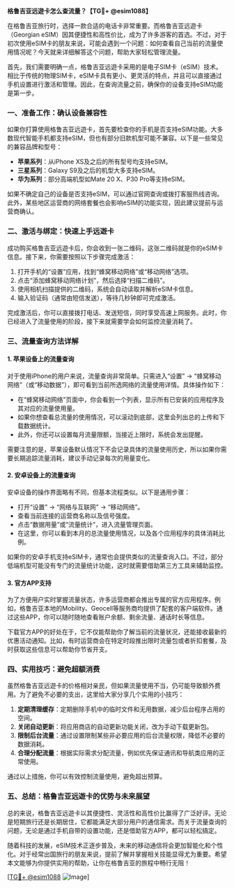 **格鲁吉亚远遊卡怎么查流量？【TG💪+ @esim1088】**

在格鲁吉亚旅行时，选择一款合适的电话卡非常重要。而格鲁吉亚远遊卡（Georgian eSIM）因其便捷性和高性价比，成为了许多游客的首选。不过，对于初次使用eSIM卡的朋友来说，可能会遇到一个问题：如何查看自己当前的流量使用情况呢？今天就来详细解答这个问题，帮助大家轻松管理流量。

首先，我们需要明确一点，格鲁吉亚远遊卡采用的是电子SIM卡（eSIM）技术。相比于传统的物理SIM卡，eSIM卡具有更小、更灵活的特点，并且可以直接通过手机设置进行激活和管理。因此，在查询流量之前，确保你的设备支持eSIM功能是第一步。

### **一、准备工作：确认设备兼容性**

如果你打算使用格鲁吉亚远遊卡，首先要检查你的手机是否支持eSIM功能。大多数现代智能手机都支持eSIM，但也有部分旧款机型可能不兼容。以下是一些常见的兼容品牌和型号：

- **苹果系列**：从iPhone XS及之后的所有型号均支持eSIM。
- **三星系列**：Galaxy S9及之后的机型大多支持eSIM。
- **华为系列**：部分高端机型如Mate 20 X、P30 Pro等支持eSIM。

如果不确定自己的设备是否支持eSIM，可以通过官网查询或拨打客服热线咨询。此外，某些地区运营商的网络套餐也会影响eSIM的功能实现，因此建议提前与运营商确认。

### **二、激活与绑定：快速上手远遊卡**

成功购买格鲁吉亚远遊卡后，你会收到一张二维码，这张二维码就是你的eSIM卡信息。接下来，你需要按照以下步骤完成激活：

1. 打开手机的“设置”应用，找到“蜂窝移动网络”或“移动网络”选项。
2. 点击“添加蜂窝移动网络计划”，然后选择“扫描二维码”。
3. 使用相机扫描提供的二维码，系统会自动读取并解析eSIM卡信息。
4. 输入验证码（通常由短信发送），等待几秒钟即可完成激活。

完成激活后，你可以直接拨打电话、发送短信，同时享受高速上网服务。此时，你已经进入了流量使用的阶段，接下来就需要学会如何监控流量消耗了。

### **三、流量查询方法详解**

#### **1. 苹果设备上的流量查询**

对于使用iPhone的用户来说，流量查询非常简单。只需进入“设置” -> “蜂窝移动网络”（或“移动数据”），即可看到当前所选网络的流量使用详情。具体操作如下：

- 在“蜂窝移动网络”页面中，你会看到一个列表，显示所有已安装的应用程序及其对应的流量使用量。
- 如果你想查看总流量的使用情况，可以滚动到底部，这里会列出总的上传和下载数据统计。
- 此外，你还可以设置每月流量限额，当接近上限时，系统会发出提醒。

需要注意的是，苹果设备默认情况下不会记录具体的流量使用历史，所以如果你需要长期追踪流量消耗，建议手动记录每次的用量变化。

#### **2. 安卓设备上的流量查询**

安卓设备的操作界面略有不同，但基本流程类似。以下是通用步骤：

- 打开“设置” -> “网络与互联网” -> “移动网络”。
- 查看当前连接的运营商名称以及信号强度。
- 点击“数据用量”或“流量统计”，进入流量管理页面。
- 在这里，你可以看到本月的总流量使用情况，以及各个应用程序的具体消耗比例。

如果你的安卓手机支持eSIM卡，通常也会提供类似的流量查询入口。不过，部分低端机型可能没有专门的流量统计功能，这时就需要借助第三方工具来辅助监控。

#### **3. 官方APP支持**

为了方便用户实时掌握流量状态，许多运营商都会推出专属的官方应用程序。例如，格鲁吉亚本地的Mobility、Geocell等服务商均提供了配套的客户端软件。通过这些APP，你可以随时随地查看账户余额、剩余流量、通话时长等信息。

下载官方APP的好处在于，它不仅能帮助你了解当前的流量状况，还能接收最新的优惠活动通知。比如，有时运营商会在特定时段推出限时流量包或者折扣套餐，及时获取这些信息可以帮助你节省开支。

### **四、实用技巧：避免超额消费**

虽然格鲁吉亚远遊卡的价格相对亲民，但如果流量使用不当，仍可能导致额外费用。为了避免不必要的支出，这里给大家分享几个实用的小技巧：

1. **定期清理缓存**：定期删除手机中的临时文件和无用数据，减少后台程序占用的空间。
2. **关闭自动更新**：将应用商店的自动更新功能关闭，改为手动下载更新包。
3. **限制后台流量**：通过设置限制某些非必要应用的后台流量权限，降低不必要的数据消耗。
4. **合理分配流量**：根据实际需求分配流量，例如优先保证通讯和导航类应用的正常使用。

通过以上措施，你可以有效控制流量使用，避免超出预算。

### **五、总结：格鲁吉亚远遊卡的优势与未来展望**

总的来说，格鲁吉亚远遊卡以其便捷性、灵活性和高性价比赢得了广泛好评。无论是短期旅行还是长期居住，它都能满足大部分用户的通信需求。而关于流量查询的问题，无论是通过手机自带的设置功能，还是借助官方APP，都可以轻松搞定。

随着科技的发展，eSIM技术正逐步普及，未来的移动通信将会更加智能化和个性化。对于经常出国旅行的朋友来说，提前了解并掌握相关技能显得尤为重要。希望本文能够为你提供实用的帮助，让你在格鲁吉亚的旅程中畅行无阻！

[[TG💪+ @esim1088](https://t.me/s/esim1088) ![Image](https://i.postimg.cc/4NQfJmqS/Snipaste-2025-05-13-00-14-12.png)]
